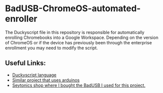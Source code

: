 # BadUSB-ChromeOS-automated-enroller
The Duckyscript file in this repository is responsible for automatically enrolling Chromebooks into a Google Workspace. Depending on the version of ChromeOS or if the device has previously been through the enterprise enrollment you may need to modify the script.
<h2>Useful Links:</h2>

  - [Duckyscript language](https://docs.maltronics.com/badusb-scripting/the-basics)
  - [Similar project that uses arduinos](https://www.amplifiedit.com/centipede/)
  - [Seytonics shop where I bought the BadUSB I used for this project.](https://maltronics.com/collections/malduinos/products/malduino-2)
